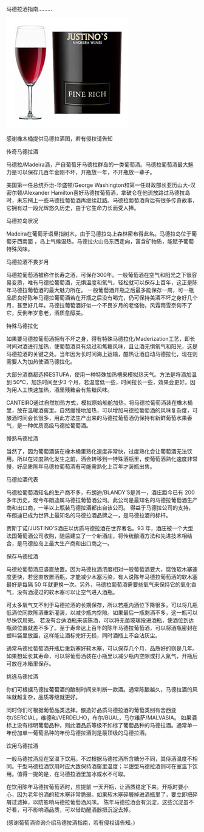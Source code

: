 马德拉酒指南.........


![马德拉酒指南](https://github.com/ywangnccu/ywang/blob/main/images/MADEIRA.jpg)

感谢橡木桶提供马德拉酒图，若有侵权请告知


传奇马德拉酒

马德拉/Madeira酒，产自葡萄牙马德拉群岛的一类葡萄酒。马德拉葡萄酒最大魅力是可以保存几百年金刚不坏，开瓶放一年，不开瓶放一辈子。

美国第一任总统乔治-华盛顿/George Washington和第一任财政部长亚历山大-汉密尔顿/Alexander Hamilton喜好马德拉葡萄酒，拿破仑在他流放路过马德拉岛时，未忘捎上一些马德拉葡萄酒再继续赶路。马德拉葡萄酒背后有很多传奇故事，它拥有过一段光辉悠久历史，由于它生命力长而受人捧。

马德拉岛状况

Madeira在葡萄牙语里指树木，由于马德拉岛上森林密布得此名。马德拉岛位于葡萄牙西南面 ，岛上气候温热，马德拉火山岛东西走向，富含矿物质，能赋予葡萄特殊风味。

马德拉酒不畏岁月

马德拉葡萄酒被称作长寿之酒，可保存300年。一般葡萄酒在空气和阳光之下很容易变质，唯有马德拉葡萄酒，无惧温度和氧气，轻松就可以保存上百年，这正是陈年马德拉葡萄酒的最大魅力所在。
一般葡萄酒开瓶之后最多能保存一周，可一瓶品质良好陈年马德拉葡萄酒若在开瓶之后没有喝完，仍可保持美酒不坏之身好几个月，甚至好几年。马德拉葡萄酒好似一个不畏岁月的老怪物，风霜雨雪奈何不了它，反倒年岁愈老，酒质愈醇美。

特殊马德拉化

如果要马德拉葡萄酒拥有不坏之身，得有特殊马德拉化/Maderization工艺，即长时间对酒进行加热，使葡萄酒具有烧过和焦糖风味，且让酒无惧氧气和阳光，这是马德拉酒的关键之处。当年因为长时间海上运输，酷热让酒自动马德拉化，现在则需要人为加热使酒马德拉化。

大部分酒商都选择ESTUFA，使用一种特殊加热槽来模拟热天气。方法是将酒加温到 50℃，加热时间至少3 个月，若温度低一些，时间拉长一些，效果会更好。因为用人工快速加热，酒里残糖会有焦糖风味。

CANTEIRO通过自然加热方式，模拟原始船舱加热，将马德拉葡萄酒装在橡木桶里，放在温暖酒窖里。自然缓慢地加热，可以增加马德拉葡萄酒的风味复杂度，可酿酒时间会长很多，用此方法生产出来的马德拉葡萄酒仍保持有新鲜葡萄水果香气，是一种优质高级马德拉葡萄酒。

慢熟马德拉酒

当然了，因为葡萄酒装在橡木桶里熟化速度非常快，过度熟化会让葡萄酒无法饮用。所以在过度熟化发生之前，酒会转移到一特殊酒瓶里，使葡萄酒熟化速度非常慢，好品质陈年马德拉葡萄酒有可能需熟化上百年才装瓶出售。

马德拉酒代表

马德拉葡萄酒知名的生产商不多，布朗迪/BLANDY’S是其一，酒庄距今已有 200 多年历史。现今布朗迪属马德拉葡萄酒公司。此公司是最知名的马德拉葡萄酒生产商和出口商，一半以上瓶装马德拉酒都出自该公司。
得益于马德拉公司的支持，布朗迪已成为世界上最知名的马德拉酒品牌之一，是马德拉酒的标杆。

贾斯丁诺/JUSTINO’S酒庄以优质马德拉酒在世界著名。93 年，酒庄被一个大型法国葡萄酒公司收购，随后建立了一个新酒庄，将传统酿酒方法和先进技术相结合，是马德拉岛上最大生产商和出口商之一。

保存马德拉酒

马德拉葡萄酒应竖直放置。因为马德拉酒浓度相对一般葡萄酒要大，腐蚀软木塞速度更快，若竖直放置酒瓶，才能减少木塞污染，有人说陈年马德拉葡萄酒的软木塞最好是每隔 50 年就更换一次。另外，马德拉葡萄酒需要些氧气来保持它的氧化香气，没有酒浸过的软木塞可以让空气进入酒瓶。

可太多氧气又不利于马德拉酒的长期保存，所以若瓶内酒位下降很多，可以将几瓶低酒位同款陈酒重新灌装，以减少瓶内空隙。如果最后一瓶剩酒不多，这一瓶可以尽快饮用完。
若没有合适酒瓶来装陈酒，可以将无菌玻璃投进酒瓶，使酒位到达瓶颈位置就差不多了。至于寿命达上百年的陈年马德拉葡萄酒，可以将酒瓶密封在塑料袋里放置，这样能让酒标完好无损，同时酒瓶上不会沾灰尘。

通常马德拉葡萄酒开瓶后重新塞好软木塞，可以保存几个月，品质好的则是几年。如果想延长其寿命，可以将葡萄酒装在小瓶里以减少瓶内空隙或打入氮气，开瓶后可放在冰箱里保存。

挑选马德拉酒

你们可根据马德拉葡萄酒的酿制时间来判断一款酒。通常陈酿越久，马德拉酒的风味就越复杂，品质等级就更好。

同时你们可根据葡萄品类选择。酿造好品质马德拉酒的葡萄类别有舍西亚尔/SERCIAL，维德和/VERDELHO，布尔/BUAL，马尔维萨/MALVASIA。
如果酒标上没有标明葡萄品种，则此酒品质等级不如标了葡萄品种的马德拉酒。通常单一年份加单一葡萄品种的年份马德拉酒则是最顶级的马德拉酒。

饮用马德拉酒

一般马德拉酒应在室温下饮用。不过根据马德拉酒所含糖分不同，其侍酒温度不相同。干型马德拉酒饮用时应大致保持酒窖里温度；半甜型马德拉酒则可在室温下饮用。值得一提的是，在马德拉酒里加冰或水不可取。

在饮用陈年马德拉葡萄酒时，应提前 一天开瓶，让酒质稳定下来。开瓶时要小心，因为老年份酒的软木塞非常脆弱。如果软木塞碎屑掉进酒瓶里了，要立即把碎屑过滤掉，以防影响马德拉葡萄酒风味。
陈年马德拉酒会有沉淀，这些沉淀虽不好看，可不影响酒品质，可以借助醒酒器把沉淀去掉。


(感谢葡萄酒咨询介绍马德拉酒指南，若有侵权请告知。)
